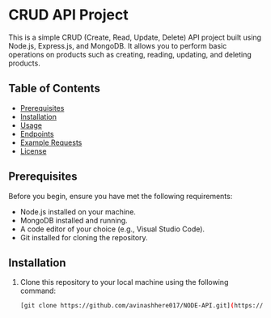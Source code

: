 # CRUD API Project

This is a simple CRUD (Create, Read, Update, Delete) API project built using Node.js, Express.js, and MongoDB. It allows you to perform basic operations on products such as creating, reading, updating, and deleting products.

## Table of Contents
- [Prerequisites](#prerequisites)
- [Installation](#installation)
- [Usage](#usage)
- [Endpoints](#endpoints)
- [Example Requests](#example-requests)
- [License](#license)

## Prerequisites

Before you begin, ensure you have met the following requirements:
- Node.js installed on your machine.
- MongoDB installed and running.
- A code editor of your choice (e.g., Visual Studio Code).
- Git installed for cloning the repository.

## Installation

1. Clone this repository to your local machine using the following command:

   ```bash
   [git clone https://github.com/avinashhere017/NODE-API.git](https://github.com/avinashhere017/NODE-API.git)
